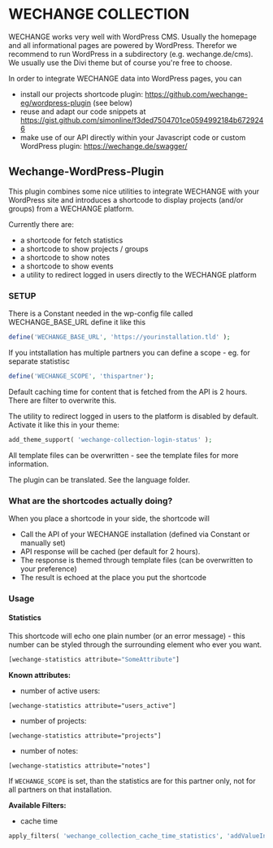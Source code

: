 WECHANGE COLLECTION
===================

WECHANGE works very well with WordPress CMS. Usually the homepage and all informational pages are powered by WordPress. Therefor we recommend to run WordPress in a subdirectory (e.g. wechange.de/cms). We usually use the Divi theme but of course you're free to choose.

In order to integrate WECHANGE data into WordPress pages, you can

- install our projects shortcode plugin: https://github.com/wechange-eg/wordpress-plugin (see below)
- reuse and adapt our code snippets at https://gist.github.com/simonline/f3ded7504701ce0594992184b6729246
- make use of our API directly within your Javascript code or custom WordPress plugin: https://wechange.de/swagger/

## Wechange-WordPress-Plugin
This plugin combines some nice utilities to integrate WECHANGE with your WordPress site and introduces a shortcode to display projects (and/or groups) from a WECHANGE platform.

Currently there are:
- a shortcode for fetch statistics
- a shortcode to show projects / groups
- a shortcode to show notes
- a shortcode to show events
- a utility to redirect logged in users directly to the WECHANGE platform

### SETUP

There is a Constant needed in the wp-config file called WECHANGE_BASE_URL
define it like this
```php
define('WECHANGE_BASE_URL', 'https://yourinstallation.tld' );
```

If you intstallation has multiple partners you can define a scope - eg. for separate statistisc
```php
define('WECHANGE_SCOPE', 'thispartner');
```

Default caching time for content that is fetched from the API is 2 hours.
There are filter to overwrite this.

The utility to redirect logged in users to the platform is disabled by default. 
Activate it like this in your theme:
```php
add_theme_support( 'wechange-collection-login-status' );
```

All template files can be overwritten - see the template files for more information.

The plugin can be translated. See the language folder.



### What are the shortcodes actually doing?

When you place a shortcode in your side, the shortcode will
- Call the API of your WECHANGE installation (defined via Constant or manually set)
- API response will be cached (per default for 2 hours).
- The response is themed through template files (can be overwritten to your preference)
- The result is echoed at the place you put the shortcode


### Usage

#### Statistics

This shortcode will echo one plain number (or an error message) - this number can be styled through the surrounding element who ever you want. 

```php
[wechange-statistics attribute="SomeAttribute"]
```

**Known attributes:**
- number of active users:
```
[wechange-statistics attribute="users_active"]
``` 
- number of projects:
```
[wechange-statistics attribute="projects"]
``` 
- number of notes:
```
[wechange-statistics attribute="notes"]
``` 


If ```WECHANGE_SCOPE``` is set, than the statistics are for this partner only, not for all partners on that installation.

**Available Filters:**  
- cache time
```php
apply_filters( 'wechange_collection_cache_time_statistics', 'addValueInSecondsHere' )
```
